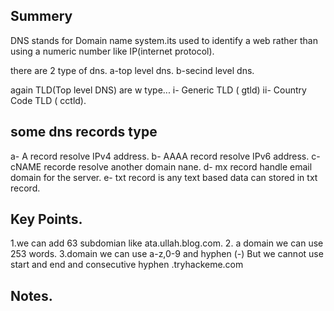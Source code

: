 ## Summery 
DNS stands for Domain name system.its used to identify a web rather than using a numeric number like IP(internet protocol).

there are 2 type of dns.
a-top level dns.
b-secind level dns.

again TLD(Top level DNS) are w type...
i- Generic TLD ( gtld)
ii- Country Code TLD ( cctld).

## some dns records type
a- A record resolve IPv4 address.
b- AAAA record resolve IPv6 address.
c- cNAME recorde resolve another domain nane.
d- mx record handle email domain for the server.
e- txt record is any text based data can stored in txt record.


## Key Points.
1.we can add 63 subdomian like ata.ullah.blog.com.
2. a domain we can use 253 words.
3.domain we can use a-z,0-9 and hyphen (-) But we cannot use start and end and consecutive hyphen
.tryhackeme.com
## Notes.